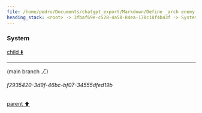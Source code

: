 ```yaml
---
file: /home/pedro/Documents/chatgpt_export/Markdown/Define _arch enemy._.md
heading_stack: <root> -> 3fbaf69e-c528-4a58-84ea-178c18f4b43f -> System
---
```

### System

[child ⬇️](#f2935420-3d9f-46bc-bf07-34555dfed19b)

---

(main branch ⎇)
###### f2935420-3d9f-46bc-bf07-34555dfed19b
[parent ⬆️](#3fbaf69e-c528-4a58-84ea-178c18f4b43f)
